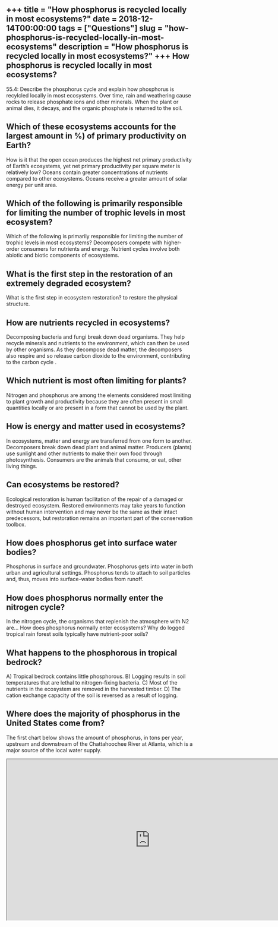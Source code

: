 +++
title = "How phosphorus is recycled locally in most ecosystems?"
date = 2018-12-14T00:00:00
tags = ["Questions"]
slug = "how-phosphorus-is-recycled-locally-in-most-ecosystems"
description = "How phosphorus is recycled locally in most ecosystems?"
+++
How phosphorus is recycled locally in most ecosystems?
------------------------------------------------------

55.4: Describe the phosphorus cycle and explain how phosphorus is recylcled locally in most ecosystems. Over time, rain and weathering cause rocks to release phosphate ions and other minerals. When the plant or animal dies, it decays, and the organic phosphate is returned to the soil.

Which of these ecosystems accounts for the largest amount in %) of primary productivity on Earth?
-------------------------------------------------------------------------------------------------

How is it that the open ocean produces the highest net primary productivity of Earth’s ecosystems, yet net primary productivity per square meter is relatively low? Oceans contain greater concentrations of nutrients compared to other ecosystems. Oceans receive a greater amount of solar energy per unit area.

Which of the following is primarily responsible for limiting the number of trophic levels in most ecosystem?
------------------------------------------------------------------------------------------------------------

Which of the following is primarily responsible for limiting the number of trophic levels in most ecosystems? Decomposers compete with higher-order consumers for nutrients and energy. Nutrient cycles involve both abiotic and biotic components of ecosystems.

What is the first step in the restoration of an extremely degraded ecosystem?
-----------------------------------------------------------------------------

What is the first step in ecosystem restoration? to restore the physical structure.

How are nutrients recycled in ecosystems?
-----------------------------------------

Decomposing bacteria and fungi break down dead organisms. They help recycle minerals and nutrients to the environment, which can then be used by other organisms. As they decompose dead matter, the decomposers also respire and so release carbon dioxide to the environment, contributing to the carbon cycle .

Which nutrient is most often limiting for plants?
-------------------------------------------------

Nitrogen and phosphorus are among the elements considered most limiting to plant growth and productivity because they are often present in small quantities locally or are present in a form that cannot be used by the plant.

How is energy and matter used in ecosystems?
--------------------------------------------

In ecosystems, matter and energy are transferred from one form to another. Decomposers break down dead plant and animal matter. Producers (plants) use sunlight and other nutrients to make their own food through photosynthesis. Consumers are the animals that consume, or eat, other living things.

Can ecosystems be restored?
---------------------------

Ecological restoration is human facilitation of the repair of a damaged or destroyed ecosystem. Restored environments may take years to function without human intervention and may never be the same as their intact predecessors, but restoration remains an important part of the conservation toolbox.

How does phosphorus get into surface water bodies?
--------------------------------------------------

Phosphorus in surface and groundwater. Phosphorus gets into water in both urban and agricultural settings. Phosphorus tends to attach to soil particles and, thus, moves into surface-water bodies from runoff.

How does phosphorus normally enter the nitrogen cycle?
------------------------------------------------------

In the nitrogen cycle, the organisms that replenish the atmosphere with N2 are… How does phosphorus normally enter ecosystems? Why do logged tropical rain forest soils typically have nutrient-poor soils?

What happens to the phosphorous in tropical bedrock?
----------------------------------------------------

A) Tropical bedrock contains little phosphorous. B) Logging results in soil temperatures that are lethal to nitrogen-fixing bacteria. C) Most of the nutrients in the ecosystem are removed in the harvested timber. D) The cation exchange capacity of the soil is reversed as a result of logging.

Where does the majority of phosphorus in the United States come from?
---------------------------------------------------------------------

The first chart below shows the amount of phosphorus, in tons per year, upstream and downstream of the Chattahoochee River at Atlanta, which is a major source of the local water supply.

<iframe allow="accelerometer; autoplay; clipboard-write; encrypted-media; gyroscope; picture-in-picture" allowfullscreen="" class="__youtube_prefs__  epyt-is-override  no-lazyload" data-no-lazy="1" data-origheight="433" data-origwidth="770" data-skipgform_ajax_framebjll="" height="433" id="_ytid_10142" loading="lazy" src="https://www.youtube.com/embed/NFGsZP1OYF8?enablejsapi=1&autoplay=0&cc_load_policy=0&cc_lang_pref=&iv_load_policy=1&loop=0&modestbranding=0&rel=1&fs=1&playsinline=0&autohide=2&theme=dark&color=red&controls=1&" title="YouTube player" width="770"></iframe>